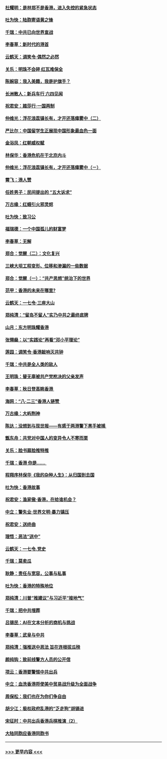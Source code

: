 #### [杜耀明：是林郑不是香港，进入失控的紧急状态](../pages/nsc993/n11491420.md?t=09012333) 
#### [吐为快：陆胞寄语黄之锋](../pages/nsc993/n11491117.md?t=09012333) 
#### [千瑞：中共已向世界宣战](../pages/nsc993/n11490123.md?t=09012333) 
#### [李春草：新时代的港首](../pages/nsc993/n11489864.md?t=09012333) 
#### [云鹤天：调笑令·偶然之必然](../pages/nsc993/n11489701.md?t=09012333) 
#### [关乐：明珠不会碎 红瓦难保全](../pages/nsc993/n11489647.md?t=09012333) 
#### [陈婉容：我入美籍，我是护旗手？](../pages/nsc993/n11487908.md?t=09012333) 
#### [长洲散人：新兵车行 六四见闻](../pages/nsc993/n11487729.md?t=09012333) 
#### [祝君安：踏莎行‧一国两制](../pages/nsc993/n11487699.md?t=09012333) 
#### [仲维光：浮花浪蕊镇长有，才开还落瘴雾中（二）](../pages/nsc993/n11483286.md?t=09012333) 
#### [严比尔：中国留学生正展现中国形象最血色一面](../pages/nsc993/n11485145.md?t=09012333) 
#### [金浴凤：红朝威权赋](../pages/nsc993/n11485191.md?t=09012333) 
#### [林保华：香港危机在于北京内斗](../pages/nsc993/n11484593.md?t=09012333) 
#### [仲维光：浮花浪蕊镇长有，才开还落瘴雾中（ㄧ）](../pages/nsc993/n11483259.md?t=09012333) 
#### [霄飞：港人赞](../pages/nsc993/n11482957.md?t=09012333) 
#### [任姓男子：民间提出的 “五大诉求”](../pages/nsc993/n11482897.md?t=09012333) 
#### [万古缘：红蛾引火邪灵烬](../pages/nsc993/n11482886.md?t=09012333) 
#### [吐为快：致习公](../pages/nsc993/n11482867.md?t=09012333) 
#### [福瑞德：一个中国孤儿的财富梦](../pages/nsc993/n11482817.md?t=09012333) 
#### [李春草：无解](../pages/nsc993/n11482791.md?t=09012333) 
#### [郑合：觉醒（二）：文化复兴](../pages/nsc993/n11478025.md?t=09012333) 
#### [三峡大坝工程变形、位移和渗漏的一些数据](../pages/nsc993/n11478232.md?t=09012333) 
#### [郑合：觉醒（一）：“共产思想”统治下的世界](../pages/nsc993/n11477663.md?t=09012333) 
#### [范甲：香港的未来在哪里?](../pages/nsc993/n11477249.md?t=09012333) 
#### [云鹤天：一七令·三座大山](../pages/nsc993/n11477192.md?t=09012333) 
#### [郑纯清：“留岛不留人”实乃中共之最终底牌](../pages/nsc993/n11476160.md?t=09012333) 
#### [山月：东方明珠耀香港](../pages/nsc993/n11476077.md?t=09012333) 
#### [张翎燊：以“实践论”再看“邓小平理论”](../pages/nsc993/n11475733.md?t=09012333) 
#### [莲园：调笑令‧香港敲响灭共钟](../pages/nsc993/n11475723.md?t=09012333) 
#### [千瑞：中共是全人类的敌人](../pages/nsc993/n11475329.md?t=09012333) 
#### [王明珠：替无辜被共产党枪决的父亲发声](../pages/nsc993/n11474570.md?t=09012333) 
#### [李春草：秋日登高眺香港 ](../pages/nsc993/n11474491.md?t=09012333) 
#### [海网：“八·二三”香港人链赞 ](../pages/nsc993/n11474538.md?t=09012333) 
#### [万古缘：大屿荆神](../pages/nsc993/n11474401.md?t=09012333) 
#### [陈达：没想到与现世报——有感于两港警下黑手被捕 ](../pages/nsc993/n11472557.md?t=09012333) 
#### [甑东舟：共党对中国人的变异令人不寒而栗](../pages/nsc993/n11472496.md?t=09012333) 
#### [关乐：脸书扇脸推特推](../pages/nsc993/n11472488.md?t=09012333) 
#### [千瑞：香港  你是…… ](../pages/nsc993/n11472459.md?t=09012333) 
#### [程翔序林保华《我的杂种人生》：从归国到去国](../pages/nsc993/n11472369.md?t=09012333) 
#### [吐为快：香港故事](../pages/nsc993/n11471931.md?t=09012333) 
#### [祝君安：渔家傲‧香港，在给谁机会？](../pages/nsc993/n11469718.md?t=09012333) 
#### [中立：警失业‧世界文明‧暴力镇压](../pages/nsc993/n11467566.md?t=09012333) 
#### [祝君安：送终曲](../pages/nsc993/n11467546.md?t=09012333) 
#### [理悟：恶法“送中”](../pages/nsc993/n11467290.md?t=09012333) 
#### [云鹤天：一七令.党史](../pages/nsc993/n11464122.md?t=09012333) 
#### [千瑞：莫卖瓜](../pages/nsc993/n11463014.md?t=09012333) 
#### [耿静：责任与宽容，公事与私事](../pages/nsc993/n11462810.md?t=09012333) 
#### [吐为快：香港的特殊地位](../pages/nsc993/n11462562.md?t=09012333) 
#### [郑纯清：川普“推建议”与习近平“接地气”](../pages/nsc993/n11461683.md?t=09012333) 
#### [千瑞：把中共埋葬](../pages/nsc993/n11461658.md?t=09012333) 
#### [吕锡民：AI在文本分析的商机与挑战](../pages/nsc993/n11460607.md?t=09012333) 
#### [李春草：武皇与中共](../pages/nsc993/n11460589.md?t=09012333) 
#### [郑纯清：强推送中恶法 旨在连根拔瓜秧](../pages/nsc993/n11460526.md?t=09012333) 
#### [颜纯钩：致前线警方人员的公开信](../pages/nsc993/n11459564.md?t=09012333) 
#### [项云：香港要警惕中共出兵](../pages/nsc993/n11459530.md?t=09012333) 
#### [中立：血洗香港将使美中贸易战升级为全面战争](../pages/nsc993/n11459717.md?t=09012333) 
#### [周保松：我们也在为你们争自由](../pages/nsc993/n11459087.md?t=09012333) 
#### [胡少江：极权政府乱港的“乏走狗”胡锡进](../pages/nsc993/n11459051.md?t=09012333) 
#### [宋征时：中共出兵香港兵棋推演（2）](../pages/nsc993/n11458306.md?t=09012333) 
#### [大陆同胞应香港同胞书](../pages/nsc993/n11457241.md?t=09012333) 

----
#### [ >>> 更早内容 <<< ](../indexes/nsc993-earlier.md)
